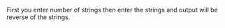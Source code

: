 First you enter number of strings then enter the strings and output will be reverse of the strings.
